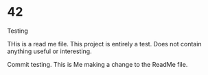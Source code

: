 # 42
Testing

THis is a read me file. This project is entirely a test. Does not contain anything useful or interesting.


Commit testing. This is Me making a change to the ReadMe file.
